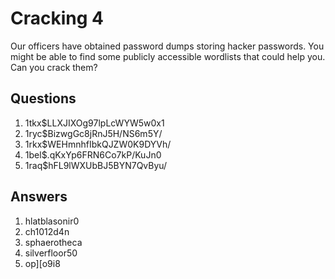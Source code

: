 # Cracking 4
Our officers have obtained password dumps storing hacker passwords. You might be able to find some publicly accessible wordlists that could help you. Can you crack them?

## Questions
1. $1$tkx$LLXJIXOg97lpLcWYW5w0x1
2. $1$ryc$BizwgGc8jRnJ5H/NS6m5Y/
3. $1$rkx$WEHmnhfIbkQJZW0K9DYVh/
4. $1$bel$.qKxYp6FRN6Co7kP/KuJn0
5. $1$raq$hFL9lWXUbBJ5BYN7QvByu/

## Answers
1. hlatblasonir0
2. ch1012d4n
3. sphaerotheca
4. silverfloor50
5. op][o9i8

